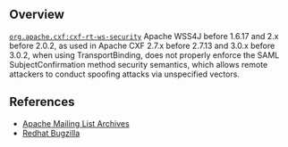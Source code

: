 ## Overview
[`org.apache.cxf:cxf-rt-ws-security`](http://search.maven.org/#search%7Cga%7C1%7Ca%3A%22cxf-rt-ws-security%22)
Apache WSS4J before 1.6.17 and 2.x before 2.0.2, as used in Apache CXF 2.7.x before 2.7.13 and 3.0.x before 3.0.2, when using TransportBinding, does not properly enforce the SAML SubjectConfirmation method security semantics, which allows remote attackers to conduct spoofing attacks via unspecified vectors.

## References

- [Apache Mailing List Archives](http://cxf.apache.org/security-advisories.data/CVE-2014-3623.txt.asc)
- [Redhat Bugzilla](https://bugzilla.redhat.com/CVE-2014-3623)
